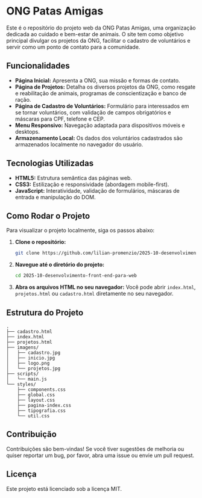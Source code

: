 # ONG Patas Amigas

Este é o repositório do projeto web da ONG Patas Amigas, uma organização dedicada ao cuidado e bem-estar de animais. O site tem como objetivo principal divulgar os projetos da ONG, facilitar o cadastro de voluntários e servir como um ponto de contato para a comunidade.

## Funcionalidades

-   **Página Inicial:** Apresenta a ONG, sua missão e formas de contato.
-   **Página de Projetos:** Detalha os diversos projetos da ONG, como resgate e reabilitação de animais, programas de conscientização e banco de ração.
-   **Página de Cadastro de Voluntários:** Formulário para interessados em se tornar voluntários, com validação de campos obrigatórios e máscaras para CPF, telefone e CEP.
-   **Menu Responsivo:** Navegação adaptada para dispositivos móveis e desktops.
-   **Armazenamento Local:** Os dados dos voluntários cadastrados são armazenados localmente no navegador do usuário.

## Tecnologias Utilizadas

-   **HTML5:** Estrutura semântica das páginas web.
-   **CSS3:** Estilização e responsividade (abordagem mobile-first).
-   **JavaScript:** Interatividade, validação de formulários, máscaras de entrada e manipulação do DOM.

## Como Rodar o Projeto

Para visualizar o projeto localmente, siga os passos abaixo:

1.  **Clone o repositório:**
    ```bash
    git clone https://github.com/lilian-promenzio/2025-10-desenvolvimento-front-end-para-web.git
    ```
2.  **Navegue até o diretório do projeto:**
    ```bash
    cd 2025-10-desenvolvimento-front-end-para-web
    ```
3.  **Abra os arquivos HTML no seu navegador:**
    Você pode abrir `index.html`, `projetos.html` ou `cadastro.html` diretamente no seu navegador.

## Estrutura do Projeto

```
.
├── cadastro.html
├── index.html
├── projetos.html
├── imagens/
│   ├── cadastro.jpg
│   ├── inicio.jpg
│   ├── logo.png
│   └── projetos.jpg
├── scripts/
│   └── main.js
└── styles/
    ├── components.css
    ├── global.css
    ├── layout.css
    ├── pagina-index.css
    ├── tipografia.css
    └── util.css
```

## Contribuição

Contribuições são bem-vindas! Se você tiver sugestões de melhoria ou quiser reportar um bug, por favor, abra uma issue ou envie um pull request.

## Licença

Este projeto está licenciado sob a licença MIT.

